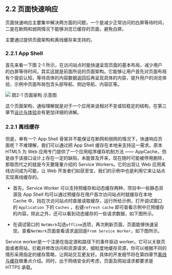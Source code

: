 ## 2.2 页面快速响应

页面快速响应主要集中解决两方面的问题，一个是减少正常访问的白屏等待时间，二是在断网和弱网情况下能够浏览已缓存的页面，避免白屏。

主要通过提供页面架构和离线缓存来支持的。
 
### 2.2.1 App Shell

首先来看一下图 2-1 所示，在访问站点时能快速呈现页面的基本布局，减少用户的白屏等待时间，其实这就是前面所说的页面架构。它能够让用户首先对页面布局有个提前认知，等待具体的内容数据返回后再呈现具体的内容，提升用户的浏览体验，示例中页面布局包含头部导航、侧边导航、内容区等。

![](https://gss0.bdstatic.com/9rkZbzqaKgQUohGko9WTAnF6hhy/assets/pwa/projects/1515680651561/appshell.png)
图2-1 页面架构 示意图

这个页面架构，通俗理解就是对于一个应用来说相对不变或较稳定的结构，在第三章节[设计与体验]()会有更加详细的讲解。

### 2.2.1 离线缓存

但是，单有一个 App Shell 骨架并不能保证在断网和弱网的情况下，快速响应页面呢？不难理解，我们可以通过把 App Shell 缓存在本地来支持这一需求。原本 HTML5 为 Web 应用专门提供了一个应用程序缓存机制方法 —— AppCache，但是由于该接口设计上存在一定的缺陷，未能普及开来，现在随时可能被停用删除，那取而代之的就是今天要隆重介绍的 Service Workers。它的出现让 Web 应用离线访问成为可能，让 Web 开发者们如获至宝，我们的示例中也是利用它来让站点实现离线缓存的。

- 首先，Service Worker 可以支持预缓存和动态缓存两种，项目中一些静态资源及 App Shell 均可以通过预缓存在用户首次访问站点时就缓存在本地 Cache 中，挡在次访问站点时直接读取缓存，运行所给示例，打开调试窗口的 `Application` 下的 `Caches` ，右键`refresh cache` 即可查看示例中已预缓存的内容。除此之外，还可以看到动态缓存的一些请求数据，如下图所示。

- 在调试窗口的 `NetWork`勾选`offline`选项，再次刷新页面，页面能够快速呈现，查看`NetWork`页面查看请求返回是`From Service Worker`，如下图所示。


Service worker是一个注册在指定源和路径下的事件驱动 worker。它可以关联页面或者网站，拦截并修改访问和资源请求，细粒度地缓存资源，你可以根据不同的情形采用指定的缓存策略，让网站交互更友好。具体的开发细节将在第四章节[离线与缓存]()做重点介绍。同时，出于网络安全的考虑，页面及网站请求都要求是 HTTPS 承载。




